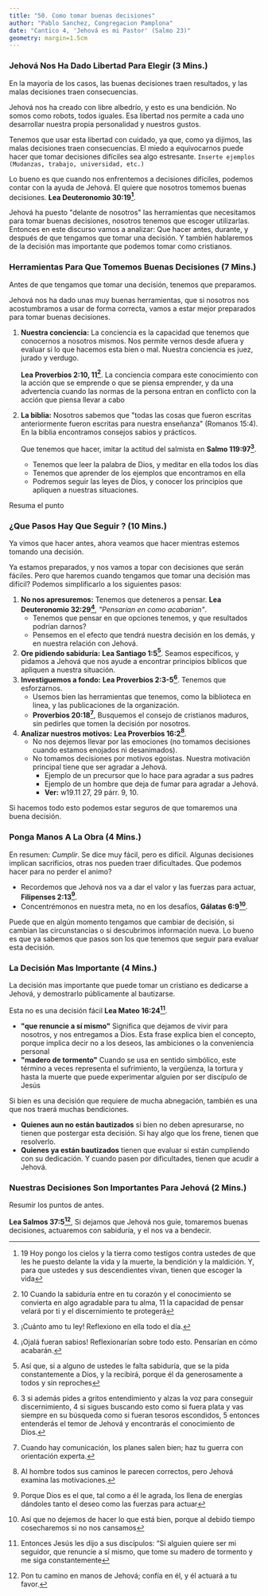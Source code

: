 ```yaml
---
title: "50. Como tomar buenas decisiones"
author: "Pablo Sanchez, Congregacion Pamplona"
date: "Cantico 4, 'Jehová es mi Pastor' (Salmo 23)"
geometry: margin=1.5cm
---
```


<!--
Objetivo del discurso: Destacar la importancia de seguir los principios
bíblicos para tomar buenas decisiones.

Estructura del discurso:

1. Introducción
2. Antes de tomar una decisión
    * Conozcamos las herramientas que tenemos disponibles
3. Mientras tomamos una decisión
    * No nos apresuremos
    * Busquemos la guía de Jehová en oración
    * Investiguemos a fondo
    * Analicemos nuestros motivos
4. Luego de tomar una decisión
5. La decisión más importante
6. Conclusión
-->

### Jehová Nos Ha Dado Libertad Para Elegir (3 Mins.)

En la mayoría de los casos, las buenas decisiones traen resultados, y las malas
decisiones traen consecuencias.

Jehová nos ha creado con libre albedrío, y esto es una bendición. No somos como
robots, todos iguales. Esa libertad nos permite a cada uno desarrollar nuestra
propia personalidad y nuestros gustos.

Tenemos que usar esta libertad con cuidado, ya que, como ya dijimos, las malas
decisiones traen consecuencias. El miedo a equivocarnos puede hacer que tomar
decisiones difíciles sea algo estresante. `Inserte ejemplos (Mudanzas, trabajo,
universidad, etc.)`

Lo bueno es que cuando nos enfrentemos a decisiones difíciles, podemos contar
con la ayuda de Jehová. El quiere que nosotros tomemos buenas decisiones. **Lea
Deuteronomio 30:19[^1]**.

[^1]: 19 Hoy pongo los cielos y la tierra como testigos contra ustedes de que
les he puesto delante la vida y la muerte, la bendición y la maldición. Y, para
que ustedes y sus descendientes vivan, tienen que escoger la vida

Jehová ha puesto "delante de nosotros" las herramientas que necesitamos para
tomar buenas decisiones, nosotros tenemos que escoger utilizarlas. Entonces en
este discurso vamos a analizar: Que hacer antes, durante, y después de que
tengamos que tomar una decisión. Y también hablaremos de la decisión mas
importante que podemos tomar como cristianos.

### Herramientas Para Que Tomemos Buenas Decisiones (7 Mins.)

Antes de que tengamos que tomar una decisión, tenemos que preparamos.

Jehová nos ha dado unas muy buenas herramientas, que si nosotros nos
acostumbramos a usar de forma correcta, vamos a estar mejor preparados para
tomar buenas decisiones.

1. **Nuestra conciencia:**  La conciencia es la capacidad que tenemos que
   conocernos a nosotros mismos. Nos permite vernos desde afuera y evaluar si
   lo que hacemos esta bien o mal. Nuestra conciencia es juez, jurado
   y verdugo.

   **Lea Proverbios 2:10, 11[^2]**. La conciencia compara este conocimiento con
   la acción que se emprende o que se piensa emprender, y da una advertencia
   cuando las normas de la persona entran en conflicto con la acción que piensa
   llevar a cabo

[^2]: 10 Cuando la sabiduría entre en tu corazón y el conocimiento se convierta
en algo agradable para tu alma, 11 la capacidad de pensar velará por ti y el
discernimiento te protegerá

2. **La biblia:** Nosotros sabemos que "todas las cosas que fueron escritas
   anteriormente fueron escritas para nuestra enseñanza" (Romanos 15:4). En la
   biblia encontramos consejos sabios y prácticos.

   Que tenemos que hacer, imitar la actitud del salmista en **Salmo 119:97[^3]**.
   * Tenemos que leer la palabra de Dios, y meditar en ella todos los días
   * Tenemos que aprender de los ejemplos que encontramos en ella
   * Podremos seguir las leyes de Dios, y conocer los principios que apliquen
     a nuestras situaciones.

[^3]: ¡Cuánto amo tu ley! Reflexiono en ella todo el día.

Resuma el punto

### ¿Que Pasos Hay Que Seguir ? (10 Mins.)

Ya vimos que hacer antes, ahora veamos que hacer mientras estemos tomando una
decisión.

Ya estamos preparados, y nos vamos a topar con decisiones que serán fáciles.
Pero que haremos cuando tengamos que tomar una decisión mas difícil? Podemos
simplificarlo a los siguientes pasos:

1. **No nos apresuremos:** Tenemos que deteneros a pensar. **Lea Deuteronomio
   32:29[^4]**, *"Pensarían en como acabarían"*.
   * Tenemos que pensar en que opciones tenemos, y que resultados podrían
     darnos?
   * Pensemos en el efecto que tendrá nuestra decisión en los demás, y en
     nuestra relación con Jehová.
2. **Ore pidiendo sabiduría:** **Lea Santiago 1:5[^5]**. Seamos específicos, y
   pidamos a Jehová que nos ayude a encontrar principios bíblicos que apliquen
   a nuestra situación.
3. **Investiguemos a fondo:** **Lea Proverbios 2:3-5[^6]**. Tenemos que esforzarnos.
   * Usemos bien las herramientas que tenemos, como la biblioteca en linea, y
     las publicaciones de la organización.
   * **Proverbios 20:18[^7]**, Busquemos el consejo de cristianos maduros, sin
     pedirles que tomen la decisión por nosotros.
4. **Analizar nuestros motivos:** **Lea Proverbios 16:2[^8]**.
   * No nos dejemos llevar por las emociones (no tomamos decisiones cuando
     estamos enojados ni desanimados).
   * No tomamos decisiones por motivos egoístas. Nuestra motivación principal
     tiene que ser agradar a Jehová.
        * Ejemplo de un precursor que lo hace para agradar a sus padres
        * Ejemplo de un hombre que deja de fumar para agradar a Jehová.
        * **Ver:** w19.11 27, 29 párr. 9, 10.

Si hacemos todo esto podemos estar seguros de que tomaremos una buena decisión.

[^4]: ¡Ojalá fueran sabios! Reflexionarían sobre todo esto. Pensarían en cómo
acabarán.

[^5]: Así que, si a alguno de ustedes le falta sabiduría, que se la pida
constantemente a Dios, y la recibirá, porque él da generosamente a todos y sin
reproches

[^6]: 3 si además pides a gritos entendimiento y alzas la voz para conseguir
discernimiento, 4 si sigues buscando esto como si fuera plata y vas siempre en
su búsqueda como si fueran tesoros escondidos, 5 entonces entenderás el temor
de Jehová y encontrarás el conocimiento de Dios.

[^7]: Cuando hay comunicación, los planes salen bien; haz tu guerra con
orientación experta.

[^8]: Al hombre todos sus caminos le parecen correctos, pero Jehová examina las
motivaciones.

### Ponga Manos A La Obra (4 Mins.)

En resumen: *Cumplir*. Se dice muy fácil, pero es difícil. Algunas decisiones
implican sacrificios, otras nos pueden traer dificultades. Que podemos hacer
para no perder el animo?

* Recordemos que Jehová nos va a dar el valor y las fuerzas para actuar,
  **Filipenses 2:13[^9]**.
* Concentrémonos en nuestra meta, no en los desafíos, **Gálatas 6:9[^10]**.

Puede que en algún momento tengamos que cambiar de decisión, si cambian las
circunstancias o si descubrimos información nueva. Lo bueno es que ya sabemos
que pasos son los que tenemos que seguir para evaluar esta decisión.

[^9]: Porque Dios es el que, tal como a él le agrada, los llena de energías
dándoles tanto el deseo como las fuerzas para actuar

[^10]: Así que no dejemos de hacer lo que está bien, porque al debido tiempo
cosecharemos si no nos cansamos


### La Decisión Mas Importante (4 Mins.)

La decisión mas importante que puede tomar un cristiano es dedicarse a Jehová,
y demostrarlo públicamente al bautizarse.

Esta no es una decisión fácil **Lea Mateo 16:24[^11]**.

[^11]: Entonces Jesús les dijo a sus discípulos: “Si alguien quiere ser mi
seguidor, que renuncie a sí mismo, que tome su madero de tormento y me siga
constantemente

* **"que renuncie a sí mismo"** Significa que dejamos de vivir para nosotros,
  y nos entregamos a Dios. Esta frase explica bien el concepto, porque implica
  decir no a los deseos, las ambiciones o la conveniencia personal
* **"madero de tormento"** Cuando se usa en sentido simbólico, este término
  a veces representa el sufrimiento, la vergüenza, la tortura y hasta la muerte
  que puede experimentar alguien por ser discípulo de Jesús

Si bien es una decisión que requiere de mucha abnegación, también es una que
nos traerá muchas bendiciones.

* **Quienes aun no están bautizados** si bien no deben apresurarse, no tienen
  que postergar esta decisión. Si hay algo que los frene, tienen que
  resolverlo.
* **Quienes ya están bautizados** tienen que evaluar si están cumpliendo con
  su dedicación. Y cuando pasen por dificultades, tienen que acudir a Jehová.

### Nuestras Decisiones Son Importantes Para Jehová (2 Mins.)

Resumir los puntos de antes.

**Lea Salmos 37:5[^12]**, Si dejamos que Jehová nos guíe, tomaremos buenas
decisiones, actuaremos con sabiduría, y el nos va a bendecir.

[^12]: Pon tu camino en manos de Jehová; confía en él, y él actuará a tu favor.
